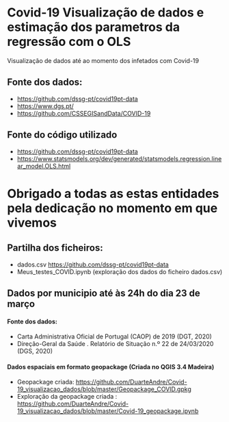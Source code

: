 # Covid-19 Visualização de dados e estimação dos parametros da regressão com o OLS
Visualização de dados até ao momento dos infetados com Covid-19

## Fonte dos dados:
- https://github.com/dssg-pt/covid19pt-data
- https://www.dgs.pt/
- https://github.com/CSSEGISandData/COVID-19

## Fonte do código utilizado
- https://github.com/dssg-pt/covid19pt-data
- https://www.statsmodels.org/dev/generated/statsmodels.regression.linear_model.OLS.html

# Obrigado a todas as estas entidades pela dedicação no momento em que vivemos


## Partilha dos ficheiros:
- dados.csv https://github.com/dssg-pt/covid19pt-data
- Meus_testes_COVID.ipynb (exploração dos dados do ficheiro dados.csv)

## Dados por municipio até às 24h do dia 23 de março
#### Fonte dos dados:
- Carta Administrativa Oficial de Portugal (CAOP) de 2019 (DGT, 2020)
- Direção-Geral da Saúde . Relatório de Situação n.º 22 de 24/03/2020 (DGS, 2020)

#### Dados espaciais em formato geopackage (Criada no QGIS 3.4 Madeira)
- Geopackage criada: https://github.com/DuarteAndre/Covid-19_visualizacao_dados/blob/master/Geopackage_COVID.gpkg
- Exploração da geopackage criada : https://github.com/DuarteAndre/Covid-19_visualizacao_dados/blob/master/Covid-19_geopackage.ipynb 

